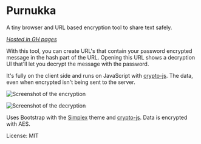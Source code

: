 # Purnukka
A tiny browser and URL based encryption tool to share text safely.

*[Hosted in GH pages](http://lahdekorpi.github.io/purnukka/)*

With this tool, you can create URL's that contain your password encrypted message in the hash part of the URL.
Opening this URL shows a decryption UI that'll let you decrypt the message with the password.

It's fully on the client side and runs on JavaScript with [crypto-js](https://github.com/brix/crypto-js). The data, even when encrypted isn't being sent to the server.

![Screenshot of the encryption](http://pic.useful.fi/9e9a21c9bf62752e02661084272503e4.png)

![Screenshot of the decryption](http://pic.useful.fi/fcf56bb2c5f523c5092e258741ca15d2.png)

Uses Bootstrap with the [Simplex](http://bootswatch.com/simplex/) theme and [crypto-js](https://github.com/brix/crypto-js).
Data is encrypted with AES.

License: MIT
